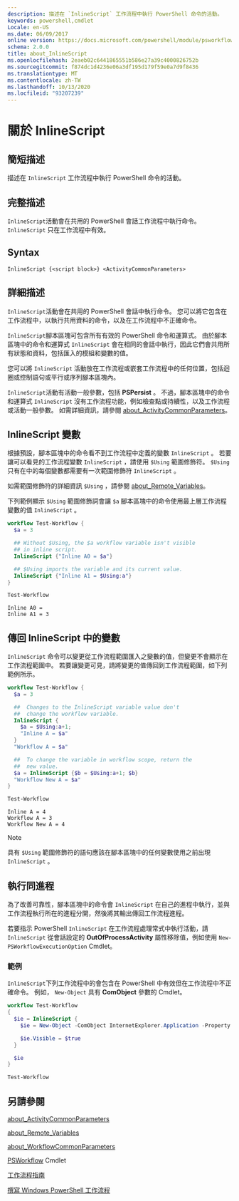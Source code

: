 ```yaml
---
description: 描述在 `InlineScript` 工作流程中執行 PowerShell 命令的活動。
keywords: powershell,cmdlet
Locale: en-US
ms.date: 06/09/2017
online version: https://docs.microsoft.com/powershell/module/psworkflow/about/about_inlinescript?view=powershell-5.1&WT.mc_id=ps-gethelp
schema: 2.0.0
title: about_InlineScript
ms.openlocfilehash: 2eaeb02c6441865551b586e27a39c4000826752b
ms.sourcegitcommit: f874dc1d4236e06a3df195d179f59e0a7d9f8436
ms.translationtype: MT
ms.contentlocale: zh-TW
ms.lasthandoff: 10/13/2020
ms.locfileid: "93207239"
---
```

# <a name="about-inlinescript"></a>關於 InlineScript

## <a name="short-description"></a>簡短描述

描述在 `InlineScript` 工作流程中執行 PowerShell 命令的活動。

## <a name="long-description"></a>完整描述

`InlineScript`活動會在共用的 PowerShell 會話工作流程中執行命令。 `InlineScript` 只在工作流程中有效。

## <a name="syntax"></a>Syntax

```
InlineScript {<script block>} <ActivityCommonParameters>
```

## <a name="detailed-description"></a>詳細描述

`InlineScript`活動會在共用的 PowerShell 會話中執行命令。 您可以將它包含在工作流程中，以執行共用資料的命令，以及在工作流程中不正確命令。

`InlineScript`腳本區塊可包含所有有效的 PowerShell 命令和運算式。 由於腳本區塊中的命令和運算式 `InlineScript` 會在相同的會話中執行，因此它們會共用所有狀態和資料，包括匯入的模組和變數的值。

您可以將 `InlineScript` 活動放在工作流程或嵌套工作流程中的任何位置，包括迴圈或控制語句或平行或序列腳本區塊內。

`InlineScript`活動有活動一般參數，包括 **PSPersist** 。 不過，腳本區塊中的命令和運算式 `InlineScript` 沒有工作流程功能，例如檢查點或持續性，以及工作流程或活動一般參數。 如需詳細資訊，請參閱 [about_ActivityCommonParameters](about_ActivityCommonParameters.md)。

## <a name="inlinescript-variables"></a>InlineScript 變數

根據預設，腳本區塊中的命令看不到工作流程中定義的變數 `InlineScript` 。 若要讓可以看見的工作流程變數 `InlineScript` ，請使用 `$Using` 範圍修飾符。 `$Using`只有在中的每個變數都需要有一次範圍修飾符 `InlineScript` 。

如需範圍修飾符的詳細資訊 `$Using` ，請參閱 [about_Remote_Variables](../../Microsoft.PowerShell.Core/About/about_Remote_Variables.md)。

下列範例顯示 `$Using` 範圍修飾詞會讓 `$a` 腳本區塊中的命令使用最上層工作流程變數的值 `InlineScript` 。

```powershell
workflow Test-Workflow {
  $a = 3

  ## Without $Using, the $a workflow variable isn't visible
  ## in inline script.
  InlineScript {"Inline A0 = $a"}

  ## $Using imports the variable and its current value.
  InlineScript {"Inline A1 = $Using:a"}
}

Test-Workflow
```

```output
Inline A0 =
Inline A1 = 3
```

## <a name="returning-variables-in-inlinescript"></a>傳回 InlineScript 中的變數

`InlineScript` 命令可以變更從工作流程範圍匯入之變數的值，但變更不會顯示在工作流程範圍中。 若要讓變更可見，請將變更的值傳回到工作流程範圍，如下列範例所示。

```powershell
workflow Test-Workflow {
  $a = 3

  ##  Changes to the InlineScript variable value don't
  ##  change the workflow variable.
  InlineScript {
    $a = $Using:a+1;
    "Inline A = $a"
  }
  "Workflow A = $a"

  ##  To change the variable in workflow scope, return the
  ##  new value.
  $a = InlineScript {$b = $Using:a+1; $b}
  "Workflow New A = $a"
}

Test-Workflow
```

```output
Inline A = 4
Workflow A = 3
Workflow New A = 4
```

> [!NOTE]
> 具有 `$Using` 範圍修飾符的語句應該在腳本區塊中的任何變數使用之前出現 `InlineScript` 。

## <a name="running-in-process"></a>執行同進程

為了改善可靠性，腳本區塊中的命令會 `InlineScript` 在自己的進程中執行，並與工作流程執行所在的進程分開，然後將其輸出傳回工作流程進程。

若要指示 PowerShell `InlineScript` 在工作流程處理常式中執行活動，請 `InlineScript` 從會話設定的 **OutOfProcessActivity** 屬性移除值，例如使用 `New-PSWorkflowExecutionOption` Cmdlet。

### <a name="example"></a>範例

`InlineScript`下列工作流程中的會包含在 PowerShell 中有效但在工作流程中不正確命令。 例如， `New-Object` 具有 **ComObject** 參數的 Cmdlet。

```powershell
workflow Test-Workflow
{
  $ie = InlineScript {
    $ie = New-Object -ComObject InternetExplorer.Application -Property @{navigate2="www.microsoft.com"}

    $ie.Visible = $true
  }

  $ie
}

Test-Workflow
```

## <a name="see-also"></a>另請參閱

[about_ActivityCommonParameters](about_ActivityCommonParameters.md)

[about_Remote_Variables](../../Microsoft.PowerShell.Core/About/about_Remote_Variables.md)

[about_WorkflowCommonParameters](about_WorkflowCommonParameters.md)

[PSWorkflow](xref:PSWorkflow) Cmdlet

[工作流程指南](/previous-versions/powershell/scripting/components/workflows-guide)

[撰寫 Windows PowerShell 工作流程](/previous-versions/powershell/scripting/developer/workflow/writing-a-windows-powershell-workflow)
